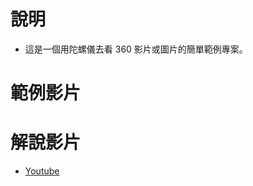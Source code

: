 ﻿# 說明

- 這是一個用陀螺儀去看 360 影片或圖片的簡單範例專案。

# 範例影片

# 解說影片

- [Youtube](https://www.youtube.com/watch?v=8qEckV9hrCc)
